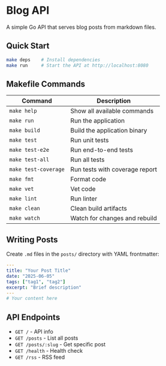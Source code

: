 # Blog API

A simple Go API that serves blog posts from markdown files.

## Quick Start

```bash
make deps    # Install dependencies
make run     # Start the API at http://localhost:8080
```

## Makefile Commands

| Command              | Description                    |
| -------------------- | ------------------------------ |
| `make help`          | Show all available commands    |
| `make run`           | Run the application            |
| `make build`         | Build the application binary   |
| `make test`          | Run unit tests                 |
| `make test-e2e`      | Run end-to-end tests           |
| `make test-all`      | Run all tests                  |
| `make test-coverage` | Run tests with coverage report |
| `make fmt`           | Format code                    |
| `make vet`           | Vet code                       |
| `make lint`          | Run linter                     |
| `make clean`         | Clean build artifacts          |
| `make watch`         | Watch for changes and rebuild  |

## Writing Posts

Create `.md` files in the `posts/` directory with YAML frontmatter:

```yaml
---
title: "Your Post Title"
date: "2025-06-05"
tags: ["tag1", "tag2"]
excerpt: "Brief description"
---
# Your content here
```

## API Endpoints

- `GET /` - API info
- `GET /posts` - List all posts
- `GET /posts/:slug` - Get specific post
- `GET /health` - Health check
- `GET /rss` - RSS feed
